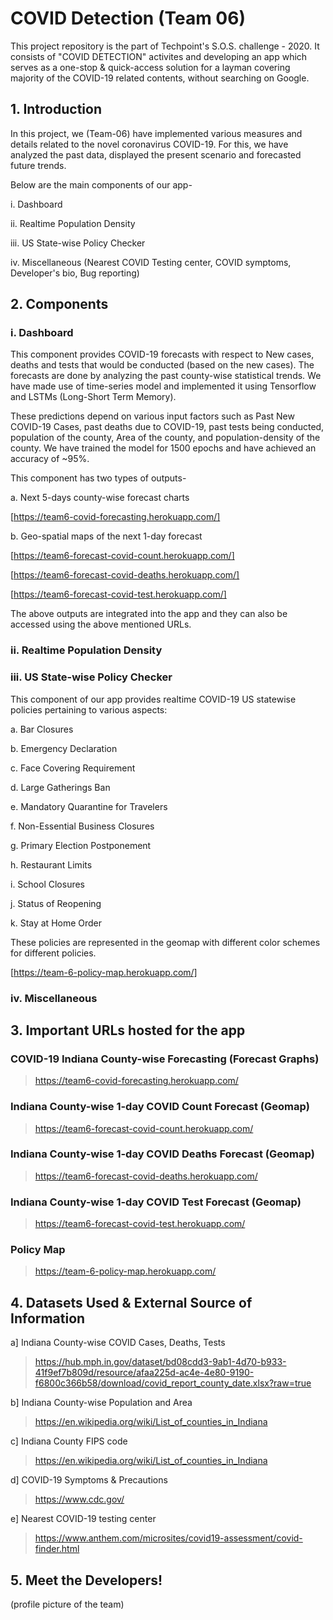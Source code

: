 # COVID Detection (Team 06)
This project repository is the part of Techpoint's S.O.S. challenge - 2020. It consists of "COVID DETECTION" activites and developing an app which serves as a one-stop & quick-access solution for a layman covering majority of the COVID-19 related contents, without searching on Google.

## 1. Introduction
In this project, we (Team-06) have implemented various measures and details related to the novel coronavirus COVID-19. For this, we have analyzed the past data, displayed the present scenario and forecasted future trends. 

Below are the main components of our app-

i.   Dashboard

ii.  Realtime Population Density

iii. US State-wise Policy Checker

iv.  Miscellaneous (Nearest COVID Testing center, COVID symptoms, Developer's bio, Bug reporting)


## 2. Components

### i. Dashboard
This component provides COVID-19 forecasts with respect to New cases, deaths and tests that would be conducted (based on the new cases). The forecasts are done by analyzing the past county-wise statistical trends. We have made use of time-series model and implemented it using Tensorflow and LSTMs (Long-Short Term Memory). 

These predictions depend on various input factors such as Past New COVID-19 Cases, past deaths due to COVID-19, past tests being conducted, population of the county, Area of the county, and population-density of the county. We have trained the model for 1500 epochs and have achieved an accuracy of ~95%. 

This component has two types of outputs-

a. Next 5-days county-wise forecast charts

[https://team6-covid-forecasting.herokuapp.com/]

b. Geo-spatial maps of the next 1-day forecast

[https://team6-forecast-covid-count.herokuapp.com/]

[https://team6-forecast-covid-deaths.herokuapp.com/]

[https://team6-forecast-covid-test.herokuapp.com/]


The above outputs are integrated into the app and they can also be accessed using the above mentioned URLs.


### ii. Realtime Population Density


### iii. US State-wise Policy Checker
This component of our app provides realtime COVID-19 US statewise policies pertaining to various aspects:

a. Bar Closures

b. Emergency Declaration

c. Face Covering Requirement

d. Large Gatherings Ban

e. Mandatory Quarantine for Travelers

f. Non-Essential Business Closures

g. Primary Election Postponement

h. Restaurant Limits

i. School Closures

j. Status of Reopening

k. Stay at Home Order

These policies are represented in the geomap with different color schemes for different policies.

[https://team-6-policy-map.herokuapp.com/]

### iv. Miscellaneous




## 3. Important URLs hosted for the app

### COVID-19 Indiana County-wise Forecasting (Forecast Graphs)
> https://team6-covid-forecasting.herokuapp.com/

### Indiana County-wise 1-day COVID Count Forecast (Geomap)
> https://team6-forecast-covid-count.herokuapp.com/

### Indiana County-wise 1-day COVID Deaths Forecast (Geomap)
> https://team6-forecast-covid-deaths.herokuapp.com/

### Indiana County-wise 1-day COVID Test Forecast (Geomap)
> https://team6-forecast-covid-test.herokuapp.com/

### Policy Map
> https://team-6-policy-map.herokuapp.com/



## 4. Datasets Used & External Source of Information
a] Indiana County-wise COVID Cases, Deaths, Tests
> https://hub.mph.in.gov/dataset/bd08cdd3-9ab1-4d70-b933-41f9ef7b809d/resource/afaa225d-ac4e-4e80-9190-f6800c366b58/download/covid_report_county_date.xlsx?raw=true

b] Indiana County-wise Population and Area
> https://en.wikipedia.org/wiki/List_of_counties_in_Indiana

c] Indiana County FIPS code
> https://en.wikipedia.org/wiki/List_of_counties_in_Indiana

d] COVID-19 Symptoms & Precautions
> https://www.cdc.gov/

e] Nearest COVID-19 testing center
> https://www.anthem.com/microsites/covid19-assessment/covid-finder.html




## 5. Meet the Developers!
(profile picture of the team)